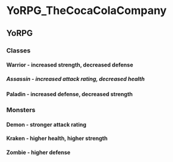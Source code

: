# YoRPG_TheCocaColaCompany
## YoRPG

### Classes 

#### Warrior - increased strength, decreased defense

##### Assassin - increased attack rating, decreased health

#### Paladin - increased defense, decreased strength


### Monsters 

#### Demon - stronger attack rating

#### Kraken - higher health, higher strength

#### Zombie - higher defense
